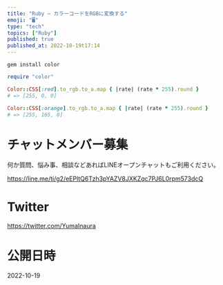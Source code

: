 ```yaml
---
title: "Ruby – カラーコードをRGBに変換する"
emoji: "🖥"
type: "tech"
topics: ["Ruby"]
published: true
published_at: 2022-10-19t17:14
---
```


```
gem install color
```

```rb
require "color"

Color::CSS[:red].to_rgb.to_a.map { |rate| (rate * 255).round }
# => [255, 0, 0]

Color::CSS[:orange].to_rgb.to_a.map { |rate| (rate * 255).round }
# => [255, 165, 0]
```

# チャットメンバー募集


何か質問、悩み事、相談などあればLINEオープンチャットもご利用ください。

https://line.me/ti/g2/eEPltQ6Tzh3pYAZV8JXKZqc7PJ6L0rpm573dcQ


# Twitter

https://twitter.com/YumaInaura


# 公開日時

2022-10-19
